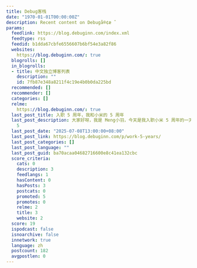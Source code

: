 ```yaml
---
title: Debug客栈
date: "1970-01-01T00:00:00Z"
description: Recent content on Debugå®¢æ ˆ
params:
  feedlink: https://blog.debuginn.com/index.xml
  feedtype: rss
  feedid: b1dda67cbfe6556607b6bf54e3a82f86
  websites:
    https://blog.debuginn.com/: true
  blogrolls: []
  in_blogrolls:
  - title: 中文独立博客列表
    description: ""
    id: 7fb87e348a8211f4c19e4b0b0da225bd
  recommended: []
  recommender: []
  categories: []
  relme:
    https://blog.debuginn.com/: true
  last_post_title: 入职 5 周年，我和小米的 5 周年
  last_post_description: 大家好呀，我是 Meng小羽，今天是我入职小米 5 周年的一天，也是我正式职业生涯的 5 年，5 年是一个职业发展的节点，接下来给大家分享一下我的
    5
  last_post_date: "2025-07-08T13:00:00+08:00"
  last_post_link: https://blog.debuginn.com/p/work-5-years/
  last_post_categories: []
  last_post_language: ""
  last_post_guid: ba70acaa04682716600e8c41ea132cbc
  score_criteria:
    cats: 0
    description: 3
    feedlangs: 1
    hasContent: 0
    hasPosts: 3
    postcats: 0
    promoted: 5
    promotes: 0
    relme: 2
    title: 3
    website: 2
  score: 19
  ispodcast: false
  isnoarchive: false
  innetwork: true
  language: zh
  postcount: 182
  avgpostlen: 0
---
```

